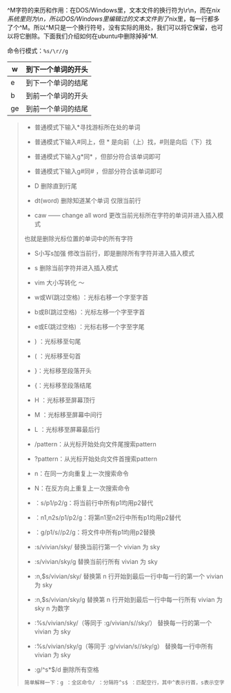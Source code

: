 ^M字符的来历和作用：在DOS/Windows里，文本文件的换行符为\r\n，而在*nix系统里则为\n，所以DOS/Windows里编辑过的文本文件到了*nix里，每一行都多了个^M。所以^M只是一个换行符号，没有实际的用处，我们可以将它保留，也可以将它删除。下面我们介绍如何在ubuntu中删除掉掉^M.

命令行模式：`%s/\r//g`

| w    | 到下一个单词的开头 |
| ---- | --------- |
| e    | 到下一个单词的结尾 |
| b    | 到前一个单词的开头 |
| ge   | 到前一个单词的结尾 |

> - 普通模式下输入\*寻找游标所在处的单词
> - 普通模式下输入\#同上，但 \* 是向前（上）找，#则是向后（下）找
> - 普通模式下输入g\*同\* ，但部分符合该单词即可
> - 普通模式下输入g\#同\# ，但部分符合该单词即可
>
>
> - D 删除直到行尾
>
>
> - dt(word) 删除知道某个单词 仅限当前行
>
>
> - caw —— change all word 更改当前光标所在字符的单词并进入插入模式
>
>  ​也就是删除光标位置的单词中的所有字符
>
> - S小写s加强 修改当前行，即是删除所有字符并进入插入模式
>
>
>
> - s 删除当前字符并进入插入模式 
>
>
>
> - vim 大小写转化 ～  
>
>
>
> -  w或W(跳过空格) ：光标右移一个字至字首    
>
>
>
> -  b或B(跳过空格) ：光标左移一个字至字首  
>
>
>
> -  e或E(跳过空格) ：光标右移一个字至字尾  
>
>
>
> -  ) ：光标移至句尾  
>
>
>
> -  ( ：光标移至句首  
>
>
>
> -  }：光标移至段落开头  
>
>
>
> -  {：光标移至段落结尾 
>
>
>
> -  H ：光标移至屏幕顶行  
>
>
>
> -  M ：光标移至屏幕中间行 
>
>
>
> -  L ：光标移至屏幕最后行 
>
>
>
> -  /pattern：从光标开始处向文件尾搜索pattern  
>
>
>
> -  ?pattern：从光标开始处向文件首搜索pattern  
>
>
>
> -  n：在同一方向重复上一次搜索命令  
>
>
>
> -  N：在反方向上重复上一次搜索命令  
>
>
>
> -  ：s/p1/p2/g：将当前行中所有p1均用p2替代  
>
>
>
> -  ：n1,n2s/p1/p2/g：将第n1至n2行中所有p1均用p2替代  
>
>
>
> -  ：g/p1/s//p2/g：将文件中所有p1均用p2替换  
>
>
>
> -  :s/vivian/sky/ 替换当前行第一个 vivian 为 sky 
>
>
>
> -  :s/vivian/sky/g 替换当前行所有 vivian 为 sky 
>
>
>
> -  :n,$s/vivian/sky/ 替换第 n 行开始到最后一行中每一行的第一个 vivian 为 sky 
>
>
>
> -  :n,$s/vivian/sky/g 替换第 n 行开始到最后一行中每一行所有 vivian 为 sky n 为数字 
>
>
>
> -  :%s/vivian/sky/（等同于 :g/vivian/s//sky/） 替换每一行的第一个 vivian 为 sky 
>
>
>
> -  :%s/vivian/sky/g（等同于 :g/vivian/s//sky/g） 替换每一行中所有 vivian 为 sky 
>
>
>
> -  :g/^s*$/d  删除所有空格
>
>
> ```markdown
> 简单解释一下：g ：全区命令/ ：分隔符^s$ ：匹配空行，其中^表示行首，s表示空字符，包括空格和制表符，重复0到n个前面的字符，$表示行尾。连起来就是匹配只有空字符的行，也就是空行。/d ：删除该行
> ```





​	